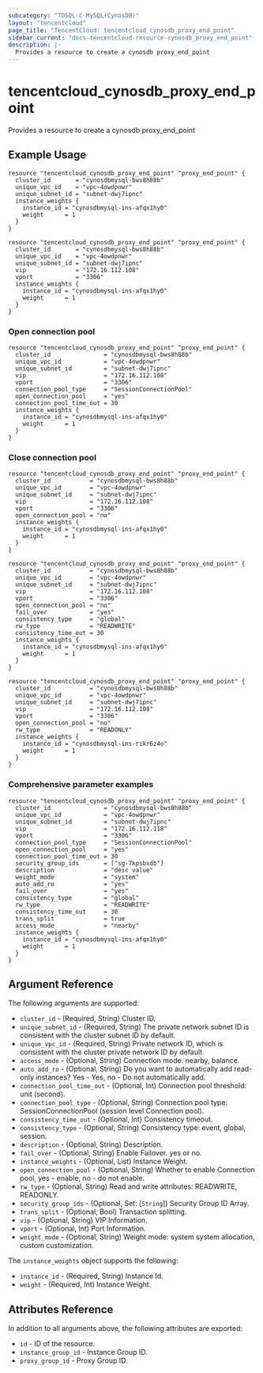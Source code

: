 ```yaml
---
subcategory: "TDSQL-C MySQL(CynosDB)"
layout: "tencentcloud"
page_title: "TencentCloud: tencentcloud_cynosdb_proxy_end_point"
sidebar_current: "docs-tencentcloud-resource-cynosdb_proxy_end_point"
description: |-
  Provides a resource to create a cynosdb proxy_end_point
---
```


# tencentcloud_cynosdb_proxy_end_point

Provides a resource to create a cynosdb proxy_end_point

## Example Usage

```hcl
resource "tencentcloud_cynosdb_proxy_end_point" "proxy_end_point" {
  cluster_id       = "cynosdbmysql-bws8h88b"
  unique_vpc_id    = "vpc-4owdpnwr"
  unique_subnet_id = "subnet-dwj7ipnc"
  instance_weights {
    instance_id = "cynosdbmysql-ins-afqx1hy0"
    weight      = 1
  }
}
```



```hcl
resource "tencentcloud_cynosdb_proxy_end_point" "proxy_end_point" {
  cluster_id       = "cynosdbmysql-bws8h88b"
  unique_vpc_id    = "vpc-4owdpnwr"
  unique_subnet_id = "subnet-dwj7ipnc"
  vip              = "172.16.112.108"
  vport            = "3306"
  instance_weights {
    instance_id = "cynosdbmysql-ins-afqx1hy0"
    weight      = 1
  }
}
```

### Open connection pool

```hcl
resource "tencentcloud_cynosdb_proxy_end_point" "proxy_end_point" {
  cluster_id               = "cynosdbmysql-bws8h88b"
  unique_vpc_id            = "vpc-4owdpnwr"
  unique_subnet_id         = "subnet-dwj7ipnc"
  vip                      = "172.16.112.108"
  vport                    = "3306"
  connection_pool_type     = "SessionConnectionPool"
  open_connection_pool     = "yes"
  connection_pool_time_out = 30
  instance_weights {
    instance_id = "cynosdbmysql-ins-afqx1hy0"
    weight      = 1
  }
}
```

### Close connection pool

```hcl
resource "tencentcloud_cynosdb_proxy_end_point" "proxy_end_point" {
  cluster_id           = "cynosdbmysql-bws8h88b"
  unique_vpc_id        = "vpc-4owdpnwr"
  unique_subnet_id     = "subnet-dwj7ipnc"
  vip                  = "172.16.112.108"
  vport                = "3306"
  open_connection_pool = "no"
  instance_weights {
    instance_id = "cynosdbmysql-ins-afqx1hy0"
    weight      = 1
  }
}
```



```hcl
resource "tencentcloud_cynosdb_proxy_end_point" "proxy_end_point" {
  cluster_id           = "cynosdbmysql-bws8h88b"
  unique_vpc_id        = "vpc-4owdpnwr"
  unique_subnet_id     = "subnet-dwj7ipnc"
  vip                  = "172.16.112.108"
  vport                = "3306"
  open_connection_pool = "no"
  fail_over            = "yes"
  consistency_type     = "global"
  rw_type              = "READWRITE"
  consistency_time_out = 30
  instance_weights {
    instance_id = "cynosdbmysql-ins-afqx1hy0"
    weight      = 1
  }
}
```



```hcl
resource "tencentcloud_cynosdb_proxy_end_point" "proxy_end_point" {
  cluster_id           = "cynosdbmysql-bws8h88b"
  unique_vpc_id        = "vpc-4owdpnwr"
  unique_subnet_id     = "subnet-dwj7ipnc"
  vip                  = "172.16.112.108"
  vport                = "3306"
  open_connection_pool = "no"
  rw_type              = "READONLY"
  instance_weights {
    instance_id = "cynosdbmysql-ins-rikr6z4o"
    weight      = 1
  }
}
```

### Comprehensive parameter examples

```hcl
resource "tencentcloud_cynosdb_proxy_end_point" "proxy_end_point" {
  cluster_id               = "cynosdbmysql-bws8h88b"
  unique_vpc_id            = "vpc-4owdpnwr"
  unique_subnet_id         = "subnet-dwj7ipnc"
  vip                      = "172.16.112.118"
  vport                    = "3306"
  connection_pool_type     = "SessionConnectionPool"
  open_connection_pool     = "yes"
  connection_pool_time_out = 30
  security_group_ids       = ["sg-7kpsbxdb"]
  description              = "desc value"
  weight_mode              = "system"
  auto_add_ro              = "yes"
  fail_over                = "yes"
  consistency_type         = "global"
  rw_type                  = "READWRITE"
  consistency_time_out     = 30
  trans_split              = true
  access_mode              = "nearby"
  instance_weights {
    instance_id = "cynosdbmysql-ins-afqx1hy0"
    weight      = 1
  }
}
```

## Argument Reference

The following arguments are supported:

* `cluster_id` - (Required, String) Cluster ID.
* `unique_subnet_id` - (Required, String) The private network subnet ID is consistent with the cluster subnet ID by default.
* `unique_vpc_id` - (Required, String) Private network ID, which is consistent with the cluster private network ID by default.
* `access_mode` - (Optional, String) Connection mode: nearby, balance.
* `auto_add_ro` - (Optional, String) Do you want to automatically add read-only instances? Yes - Yes, no - Do not automatically add.
* `connection_pool_time_out` - (Optional, Int) Connection pool threshold: unit (second).
* `connection_pool_type` - (Optional, String) Connection pool type: SessionConnectionPool (session level Connection pool).
* `consistency_time_out` - (Optional, Int) Consistency timeout.
* `consistency_type` - (Optional, String) Consistency type: event, global, session.
* `description` - (Optional, String) Description.
* `fail_over` - (Optional, String) Enable Failover. yes or no.
* `instance_weights` - (Optional, List) Instance Weight.
* `open_connection_pool` - (Optional, String) Whether to enable Connection pool, yes - enable, no - do not enable.
* `rw_type` - (Optional, String) Read and write attributes: READWRITE, READONLY.
* `security_group_ids` - (Optional, Set: [`String`]) Security Group ID Array.
* `trans_split` - (Optional, Bool) Transaction splitting.
* `vip` - (Optional, String) VIP Information.
* `vport` - (Optional, Int) Port Information.
* `weight_mode` - (Optional, String) Weight mode: system system allocation, custom customization.

The `instance_weights` object supports the following:

* `instance_id` - (Required, String) Instance Id.
* `weight` - (Required, Int) Instance Weight.

## Attributes Reference

In addition to all arguments above, the following attributes are exported:

* `id` - ID of the resource.
* `instance_group_id` - Instance Group ID.
* `proxy_group_id` - Proxy Group ID.



